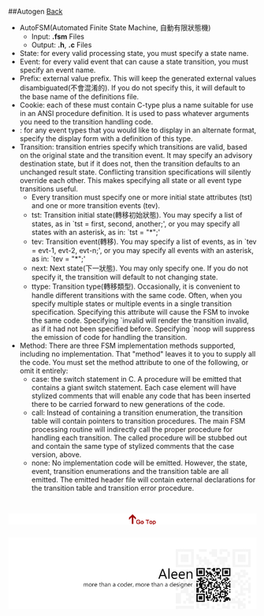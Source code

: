 ##Autogen	[Back](./../Embedded_System.md)

- AutoFSM(Automated Finite State Machine, 自動有限狀態機)
	- Input: **.fsm** Files
	- Output: **.h**, **.c** Files
- State: for every valid processing state, you must specify a state name.
- Event: for every valid event that can cause a state transition, you must specify an event name.
- Prefix: external value prefix. This will keep the generated external values disambiguated(不會混淆的). If you do not specify this, it will default to the base name of the definitions file. 
- Cookie: each of these must contain C-type plus a name suitable for use in an ANSI procedure definition. It is used to pass whatever arguments you need to the transition handling code.
- <evt-name>: for any event types that you would like to display in an alternate format, specify the display form with a definition of this type.
- Transition: transition entries specify which transitions are valid, based on the original state and the transition event. It may specify an advisory destination state, but if it does not, then the transition defaults to an unchanged result state. Conflicting transition specifications will silently override each other. This makes specifying all state or all event type transitions useful. 
	- Every transition must specify one or more initial state attributes (tst) and one or more transition events (tev). 
	- tst: Transition initial state(轉移初始狀態). You may specify a list of states, as in \`tst = first, second, another;', or you may specify all states with an asterisk, as in: \`tst = "*";'
	- tev: Transition event(轉移). You may specify a list of events, as in \`tev = evt-1, evt-2, evt-n;', or you may specify all events with an asterisk, as in: \`tev = "*";'
	- next: Next state(下一狀態). You may only specify one. If you do not specify it, the transition will default to not changing state.
	- ttype: Transition type(轉移類型). Occasionally, it is convenient to handle different transitions with the same code. Often, when you specify multiple states or multiple events in a single transition specification. Specifying this attribute will cause the FSM to invoke the same code. Specifying \`invalid will render the transition invalid, as if it had not been specified before. Specifying `noop will suppress the emission of code for handling the transition.
- Method: There are three FSM implementation methods supported, including no implementation. That "method" leaves it to you to supply all the code. You must set the method attribute to one of the following, or omit it entirely:
	- case: the switch statement in C. A procedure will be emitted that contains a giant switch statement. Each case element will have stylized comments that will enable any code that has been inserted there to be carried forward to new generations of the code.
	- call: Instead of containing a transition enumeration, the transition table will contain pointers to transition procedures. The main FSM processing routine will indirectly call the proper procedure for handling each transition. The called procedure will be stubbed out and contain the same type of stylized comments that the case version, above.
	- none: No implementation code will be emitted. However, the state, event, transition enumerations and the transition table are all emitted. The emitted header file will contain external declarations for the transition table and transition error procedure.

<a href="#" style="left:200px;"><img src="./../../pic/gotop.png"></a>
=====
<a href="http://aleen42.github.io/" target="_blank" ><img src="./../../pic/tail.gif"></a>

